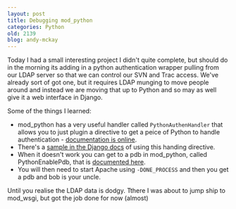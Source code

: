 ```yaml
---
layout: post
title: Debugging mod_python
categories: Python
old: 2139
blog: andy-mckay
---
```

<p>Today I had a small interesting project I didn't quite complete, but should do in the morning
its adding in a python authentication wrapper pulling from our LDAP server so that we can control our SVN and Trac access. We've already sort of got one, but it requires LDAP munging to move people around and instead we are moving that up to Python and so may as well give it a web interface in Django.</p>
<p>Some of the things I learned:</p>
<ul>
<li>mod_python has a very useful handler called <code>PythonAuthenHandler</code> that allows you to just plugin a directive to get a peice of Python to handle authentication - <a href="http://www.modpython.org/live/current/doc-html/dir-handlers-auh.html">documentation is online</a>.</li>
<li>There's a <a href="http://docs.djangoproject.com/en/dev/howto/apache-auth/">sample in the Django docs</a> of using this handing directive.</li>
<li>When it doesn't work you can get to a pdb in mod_python, called PythonEnablePdb, that is <a href="http://www.modpython.org/live/mod_python-3.2.8/doc-html/dir-other-epd.html">documented here</a>.</li>
<li>You will then need to start Apache using <code>-DONE_PROCESS</code> and then you get a pdb and bob is your uncle.</li>
</ul>
<p>Until you realise the LDAP data is dodgy. Tthere I was about to jump ship to mod_wsgi, but got the job done for now (almost)</p>